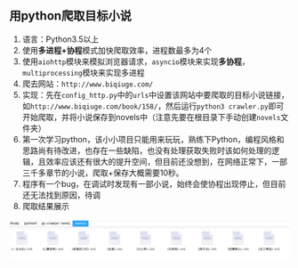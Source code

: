 ## 用python爬取目标小说
1. 语言：Python3.5以上
2. 使用**多进程+协程**模式加快爬取效率，进程数最多为4个
3. 使用`aiohttp`模块来模拟浏览器请求，`asyncio`模块来实现**多协程**，`multiprocessing`模块来实现多进程
4. 爬去网站：`http://www.biqiuge.com/`
5. 实现：先在`config_http.py`中的`urls`中设置该网站中要爬取的目标小说链接，如`http://www.biqiuge.com/book/158/`，然后运行`python3 crawler.py`即可开始爬取，并将小说保存到novels中（注意先要在根目录下手动创建`novels`文件夹）
6. 第一次学习python，该小小项目只能用来玩玩，熟练下Python，编程风格和思路尚有待改进，也存在一些缺陷，也没有处理获取失败时该如何处理的逻辑，且效率应该还有很大的提升空间，但目前还没想到，在网络正常下，一部三千多章节的小说，爬取+保存大概需要10秒。
7. 程序有一个bug，在调试时发现有一部小说，始终会使协程出现停止，但目前还无法找到原因，待调
8. 爬取结果展示
<center>
<img src="novels/result.png">
</center>